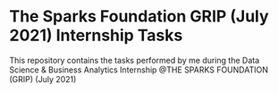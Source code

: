 # The Sparks Foundation GRIP (July 2021) Internship Tasks
This repository contains the tasks performed by me during the Data Science &amp; Business Analytics Internship @THE SPARKS FOUNDATION (GRIP) (July 2021)
